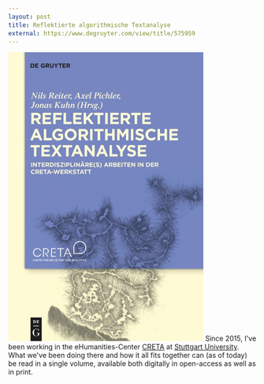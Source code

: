 ```yaml
---
layout: post
title: Reflektierte algorithmische Textanalyse
external: https://www.degruyter.com/view/title/575959
---
```


![Book-Cover](/assets/img/RTA-book.png) Since 2015, I've been working in the eHumanities-Center [CRETA](https://www.creta.uni-stuttgart.de) at [Stuttgart University](https://www.uni-stuttgart.de). What we've been doing there and how it all fits together can (as of today) be read in a single volume, available both digitally in open-access as well as in print.

